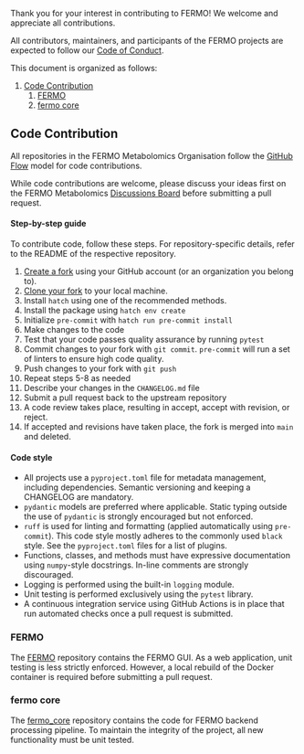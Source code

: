 Thank you for your interest in contributing to FERMO! We welcome and appreciate all contributions.

All contributors, maintainers, and participants of the FERMO projects are expected to follow our [Code of Conduct](CODE_OF_CONDUCT.md). 

This document is organized as follows:

1. [Code Contribution](#code-contribution)
   1. [FERMO](#fermo)
   2. [fermo core](#fermo-core)


## Code Contribution

All repositories in the FERMO Metabolomics Organisation follow the [GitHub Flow](https://guides.github.com/introduction/flow) model for code contributions.

While code contributions are welcome, please discuss your ideas first on the FERMO Metabolomics [Discussions Board](https://github.com/orgs/fermo-metabolomics/discussions) before submitting a pull request.

#### Step-by-step guide

To contribute code, follow these steps. For repository-specific details, refer to the README of the respective repository.

1. [Create a fork](https://help.github.com/articles/fork-a-repo) using your GitHub account (or an organization you belong to).
2. [Clone your fork](https://docs.github.com/en/repositories/creating-and-managing-repositories/cloning-a-repository) to your local machine.
3. Install `hatch` using one of the recommended methods.
4. Install the package using `hatch env create`
5. Initialize `pre-commit` with `hatch run pre-commit install`
6. Make changes to the code
7. Test that your code passes quality assurance by running `pytest`
8. Commit changes to your fork with `git commit`. `pre-commit` will run a set of linters to ensure high code quality.
9. Push changes to your fork with `git push`
10. Repeat steps 5-8 as needed
11. Describe your changes in the `CHANGELOG.md` file
12. Submit a pull request back to the upstream repository
13. A code review takes place, resulting in accept, accept with revision, or reject. 
14. If accepted and revisions have taken place, the fork is merged into `main` and deleted.

#### Code style

- All projects use a `pyproject.toml` file for metadata management, including dependencies. Semantic versioning and keeping a CHANGELOG are mandatory.
- `pydantic` models are preferred where applicable. Static typing outside the use of `pydantic` is strongly encouraged but not enforced.
- `ruff` is used for linting and formatting (applied automatically using `pre-commit`). This code style mostly adheres to the commonly used `black` style. See the `pyproject.toml` files for a list of plugins.
- Functions, classes, and methods must have expressive documentation using `numpy`-style docstrings. In-line comments are strongly discouraged.
- Logging is performed using the built-in `logging` module.
- Unit testing is performed exclusively using the `pytest` library.
- A continuous integration service using GitHub Actions is in place that run automated checks once a pull request is submitted. 

### FERMO

The [FERMO](https://github.com/mmzdouc/fermo) repository contains the FERMO GUI.
As a web application, unit testing is less strictly enforced. However, a local rebuild of the Docker container is required before submitting a pull request.

### fermo core

The [fermo_core](https://github.com/mmzdouc/fermo_core) repository contains the code for FERMO backend processing pipeline.
To maintain the integrity of the project, all new functionality must be unit tested.